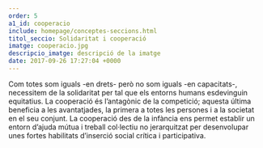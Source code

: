 ```yaml
---
order: 5
a1_id: cooperacio
include: homepage/conceptes-seccions.html
titol_seccio: Solidaritat i cooperació
imatge: cooperacio.jpg
descripcio_imatge: descripció de la imatge
date: 2017-09-26 17:27:04 +0000
---
```


Com totes som iguals -en drets- però no som iguals -en capacitats-, necessitem de la solidaritat per tal que els entorns humans esdevinguin equitatius.
La cooperació és l’antagònic de la competició; aquesta última beneficia a les avantatjades, la primera a totes les persones i a la societat en el seu conjunt.
La cooperació des de la infància ens permet establir un entorn d’ajuda mútua i treball col·lectiu no jerarquitzat per desenvolupar unes fortes habilitats d’inserció social crítica i participativa.

